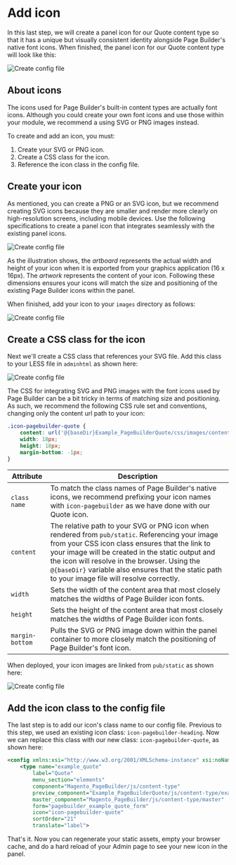 # Add icon

In this last step, we will create a panel icon for our Quote content type so that it has a unique but visually consistent identity alongside Page Builder's native font icons. When finished, the panel icon for our Quote content type will look like this:

![Create config file](../images/step6-quote-panel-icon.png)

## About icons

The icons used for Page Builder's built-in content types are actually font icons. Although you could create your own font icons and use those within your module, we recommend a using SVG or PNG images instead.

To create and add an icon, you must:

1. Create your SVG or PNG icon.
2. Create a CSS class for the icon.
3. Reference the icon class in the config file.

## Create your icon

As mentioned, you can create a PNG or an SVG icon, but we recommend creating SVG icons because they are smaller and render more clearly on high-resolution screens, including mobile devices. Use the following specifications to create a panel icon that integrates seamlessly with the existing panel icons.

![Create config file](../images/step6-icon-properties.png)

As the illustration shows, the *artboard* represents the actual width and height of your icon when it is exported from your graphics application (16 x 16px). The *artwork* represents the content of your icon. Following these dimensions ensures your icons will match the size and positioning of the existing Page Builder icons within the panel.

When finished, add your icon to your `images` directory as follows:

![Create config file](../images/step6-add-icon.png)

## Create a CSS class for the icon

Next we'll create a CSS class that references your SVG file. Add this class to your LESS file in `adminhtml` as shown here:

![Create config file](../images/step6-icon-style.png)

The CSS for integrating SVG and PNG images with the font icons used by Page Builder can be a bit tricky in terms of matching size and positioning. As such, we recommend the following CSS rule set and conventions, changing only the content url path to your icon:

```css
.icon-pagebuilder-quote {
    content: url('@{baseDir}Example_PageBuilderQuote/css/images/content-type/example-quote/appearance/icon-pagebuilder-quote.svg');
    width: 18px;
    height: 18px;
    margin-bottom: -1px;
}
```

| Attribute       | Description                                                                                                                                                                                                                                                                                                                                                |
|-----------------|------------------------------------------------------------------------------------------------------------------------------------------------------------------------------------------------------------------------------------------------------------------------------------------------------------------------------------------------------------|
| `class name`    | To match the class names of Page Builder's native icons, we recommend prefixing your icon names with `icon-pagebuilder` as we have done with our Quote icon.                                                                                                                                                                                               |
| `content`       | The relative path to your SVG or PNG icon when rendered from `pub/static`. Referencing your image from your CSS icon class ensures that the link to your image will be created in the static output and the icon will resolve in the browser. Using the `@{baseDir}` variable also ensures that the static path to your image file will resolve correctly. |
| `width`         | Sets the width of the content area that most closely matches the widths of Page Builder icon fonts.                                                                                                                                                                                                                                                        |
| `height`        | Sets the height of the content area that most closely matches the widths of Page Builder icon fonts.                                                                                                                                                                                                                                                       |
| `margin-bottom` | Pulls the SVG or PNG image down within the panel container to more closely match the positioning of Page Builder's font icon.                                                                                                                                                                                                                              |

When deployed, your icon images are linked from `pub/static` as shown here:

![Create config file](../images/step6-icon-link-static.png)

## Add the icon class to the config file

The last step is to add our icon's class name to our config file. Previous to this step, we used an existing icon class: `icon-pagebuilder-heading`. Now we can replace this class with our new class: `icon-pagebuilder-quote`, as shown here:

```xml
<config xmlns:xsi="http://www.w3.org/2001/XMLSchema-instance" xsi:noNamespaceSchemaLocation="urn:magento:module:Magento_PageBuilder:etc/content_type.xsd">
    <type name="example_quote"
        label="Quote"
        menu_section="elements"
        component="Magento_PageBuilder/js/content-type"
        preview_component="Example_PageBuilderQuote/js/content-type/example-quote/preview"
        master_component="Magento_PageBuilder/js/content-type/master"
        form="pagebuilder_example_quote_form"
        icon="icon-pagebuilder-quote"
        sortOrder="21"
        translate="label">
```

That's it. Now you can regenerate your static assets, empty your browser cache, and do a hard reload of your Admin page to see your new icon in the panel.
